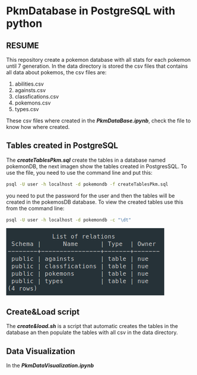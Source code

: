 # PkmDatabase in PostgreSQL with python

## RESUME

This repository create a pokemon database with all stats for each pokemon until 7 generation. In the data directory is stored the csv files that contains all data about pokemos, the csv files are:

1. abilities.csv
2. againsts.csv
3. classfications.csv
4. pokemons.csv
5. types.csv

These csv files where created in the ***PkmDataBase.ipynb***, check the file to know how where created.

## Tables created in PostgreSQL

The ***createTablesPkm.sql*** create the tables in a database named pokemonDB, the next imagen show the tables created in PostgresSQL. To use the file, you need to use the command line and put this:

``` bash
psql -U user -h localhost -d pokemondb -f createTablesPkm.sql
```

you need to put the password for the user and then the tables will be created in the pokemosDB database. To view the created tables use this from the command line:

```bash
psql -U user -h localhost -d pokemondb -c "\dt"
```

![tables](images/pkm_list_tables.png)

## Create&Load script

The ***create&load.sh*** is a script that automatic creates the tables in the database an then populate the tables with all csv in the data directory.

## Data Visualization

In the ***PkmDataVisualization.ipynb*** 
